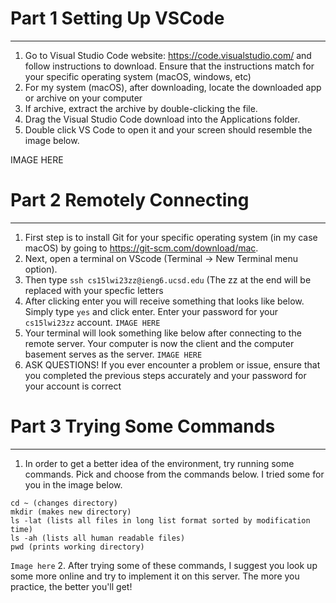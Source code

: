 # Part 1 Setting Up VSCode
---
1.  Go to Visual Studio Code website: https://code.visualstudio.com/ and follow instructions to download. Ensure that the instructions match for your specific operating system (macOS, windows, etc)
2.  For my system (macOS), after downloading, locate the downloaded app or archive on your computer
3.  If archive, extract the archive by double-clicking the file.
4.  Drag the Visual Studio Code download into the Applications folder. 
5.  Double click VS Code to open it and your screen should resemble the image below.

IMAGE HERE


# Part 2 Remotely Connecting
---
1. First step is to install Git for your specific operating system (in my case macOS) by going to https://git-scm.com/download/mac.
2. Next, open a terminal on VScode (Terminal -> New Terminal menu option).
3. Then type `ssh cs15lwi23zz@ieng6.ucsd.edu` (The zz at the end will be replaced with your specfic letters
4. After clicking enter you will receive something that looks like below. Simply type `yes` and click enter. Enter your password for your `cs15lwi23zz` account.
`IMAGE HERE`
5. Your terminal will look something like below after connecting to the remote server. Your computer is now the client and the computer basement serves as the server.
`IMAGE HERE`
6. ASK QUESTIONS! If you ever encounter a problem or issue, ensure that you completed the previous steps accurately and your password for your account is correct


# Part 3 Trying Some Commands
---
1. In order to get a better idea of the environment, try running some commands. Pick and choose from the commands below. I tried some for you in the image below.
```
cd ~ (changes directory)
mkdir (makes new directory)
ls -lat (lists all files in long list format sorted by modification time)
ls -ah (lists all human readable files)
pwd (prints working directory)
```
`Image here`
2. After trying some of these commands, I suggest you look up some more online and try to implement it on this server. The more you practice, the better you'll get!
